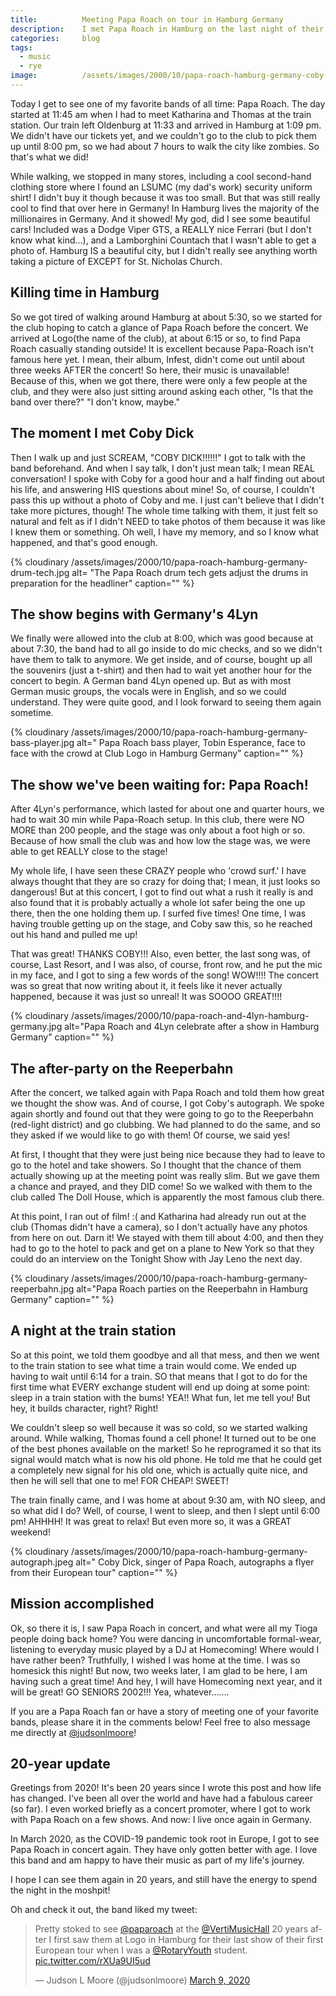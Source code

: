 ```yaml
---
title:			Meeting Papa Roach on tour in Hamburg Germany
description:	I met Papa Roach in Hamburg on the last night of their first European tour, and had one of the best nights of my entire life!
categories:		blog
tags:
  - music
  - rye
image:			/assets/images/2000/10/papa-roach-hamburg-germany-coby-dick-middle-finger.jpg
---
```



Today I get to see one of my favorite bands of all time: Papa Roach. The day started at 11:45 am when I had to meet Katharina and Thomas at the train station. Our train left Oldenburg at 11:33 and arrived in Hamburg at 1:09 pm. We didn't have our tickets yet, and we couldn't go to the club to pick them up until 8:00 pm, so we had about 7 hours to walk the city like zombies. So that's what we did!

While walking, we stopped in many stores, including a cool second-hand clothing store where I found an LSUMC (my dad's work) security uniform shirt! I didn't buy it though because it was too small. But that was still really cool to find that over here in Germany! In Hamburg lives the majority of the millionaires in Germany. And it showed! My god, did I see some beautiful cars! Included was a Dodge Viper GTS, a REALLY nice Ferrari (but I don't know what kind…), and a Lamborghini Countach that I wasn't able to get a photo of. Hamburg IS a beautiful city, but I didn't really see anything worth taking a picture of EXCEPT for St. Nicholas Church.

## Killing time in Hamburg

So we got tired of walking around Hamburg at about 5:30, so we started for the club hoping to catch a glance of Papa Roach before the concert. We arrived at Logo(the name of the club), at about 6:15 or so, to find Papa Roach casually standing outside! It is excellent because Papa-Roach isn't famous here yet. I mean, their album, Infest, didn't come out until about three weeks AFTER the concert! So here, their music is unavailable! Because of this, when we got there, there were only a few people at the club, and they were also just sitting around asking each other, "Is that the band over there?" "I don't know, maybe."

## The moment I met Coby Dick

Then I walk up and just SCREAM, "COBY DICK!!!!!!" I got to talk with the band beforehand. And when I say talk, I don't just mean talk; I mean REAL conversation! I spoke with Coby for a good hour and a half finding out about his life, and answering HIS questions about mine! So, of course, I couldn't pass this up without a photo of Coby and me. I just can't believe that I didn't take more pictures, though! The whole time talking with them, it just felt so natural and felt as if I didn't NEED to take photos of them because it was like I knew them or something. Oh well, I have my memory, and so I know what happened, and that's good enough.

{% cloudinary /assets/images/2000/10/papa-roach-hamburg-germany-drum-tech.jpg alt= "The Papa Roach drum tech gets adjust the drums in preparation for the headliner" caption="" %}

## The show begins with Germany's 4Lyn

We finally were allowed into the club at 8:00, which was good because at about 7:30, the band had to all go inside to do mic checks, and so we didn't have them to talk to anymore. We get inside, and of course, bought up all the souvenirs (just a t-shirt) and then had to wait yet another hour for the concert to begin. A German band 4Lyn opened up. But as with most German music groups, the vocals were in English, and so we could understand. They were quite good, and I look forward to seeing them again sometime.

{% cloudinary /assets/images/2000/10/papa-roach-hamburg-germany-bass-player.jpg alt=" Papa Roach bass player, Tobin Esperance, face to face with the crowd at Club Logo in Hamburg Germany" caption="" %}

## The show we've been waiting for: Papa Roach!

After 4Lyn's performance, which lasted for about one and quarter hours, we had to wait 30 min while Papa-Roach setup. In this club, there were NO MORE than 200 people, and the stage was only about a foot high or so. Because of how small the club was and how low the stage was, we were able to get REALLY close to the stage!

My whole life, I have seen these CRAZY people who 'crowd surf.' I have always thought that they are so crazy for doing that; I mean, it just looks so dangerous! But at this concert, I got to find out what a rush it really is and also found that it is probably actually a whole lot safer being the one up there, then the one holding them up. I surfed five times! One time, I was having trouble getting up on the stage, and Coby saw this, so he reached out his hand and pulled me up!

That was great! THANKS COBY!!! Also, even better, the last song was, of course, Last Resort, and I was also, of course, front row, and he put the mic in my face, and I got to sing a few words of the song! WOW!!!! The concert was so great that now writing about it, it feels like it never actually happened, because it was just so unreal! It was SOOOO GREAT!!!!

{% cloudinary /assets/images/2000/10/papa-roach-and-4lyn-hamburg-germany.jpg alt="Papa Roach and 4Lyn celebrate after a show in Hamburg Germany" caption="" %}

## The after-party on the Reeperbahn

After the concert, we talked again with Papa Roach and told them how great we thought the show was. And of course, I got Coby's autograph. We spoke again shortly and found out that they were going to go to the Reeperbahn (red-light district) and go clubbing. We had planned to do the same, and so they asked if we would like to go with them! Of course, we said yes!

At first, I thought that they were just being nice because they had to leave to go to the hotel and take showers. So I thought that the chance of them actually showing up at the meeting point was really slim. But we gave them a chance and prayed, and they DID come! So we walked with them to the club called The Doll House, which is apparently the most famous club there.

At this point, I ran out of film! :( and Katharina had already run out at the club (Thomas didn't have a camera), so I don't actually have any photos from here on out. Darn it! We stayed with them till about 4:00, and then they had to go to the hotel to pack and get on a plane to New York so that they could do an interview on the Tonight Show with Jay Leno the next day.

{% cloudinary /assets/images/2000/10/papa-roach-hamburg-germany-reeperbahn.jpg alt="Papa Roach parties on the Reeperbahn in Hamburg Germany" caption="" %}

## A night at the train station

So at this point, we told them goodbye and all that mess, and then we went to the train station to see what time a train would come. We ended up having to wait until 6:14 for a train. SO that means that I got to do for the first time what EVERY exchange student will end up doing at some point: sleep in a train station with the bums! YEA!! What fun, let me tell you! But hey, it builds character, right? Right!

We couldn't sleep so well because it was so cold, so we started walking around. While walking, Thomas found a cell phone! It turned out to be one of the best phones available on the market! So he reprogramed it so that its signal would match what is now his old phone. He told me that he could get a completely new signal for his old one, which is actually quite nice, and then he will sell that one to me! FOR CHEAP! SWEET!

The train finally came, and I was home at about 9:30 am, with NO sleep, and so what did I do? Well, of course, I went to sleep, and then I slept until 6:00 pm! AHHHH! It was great to relax! But even more so, it was a GREAT weekend!

{% cloudinary /assets/images/2000/10/papa-roach-hamburg-germany-autograph.jpeg alt=" Coby Dick, singer of Papa Roach, autographs a flyer from their European tour" caption="" %}

## Mission accomplished

Ok, so there it is, I saw Papa Roach in concert, and what were all my Tioga people doing back home? You were dancing in uncomfortable formal-wear, listening to everyday music played by a DJ at Homecoming! Where would I have rather been? Truthfully, I wished I was home at the time. I was so homesick this night! But now, two weeks later, I am glad to be here, I am having such a great time! And hey, I will have Homecoming next year, and it will be great! GO SENIORS 2002!!! Yea, whatever…….

If you are a Papa Roach fan or have a story of meeting one of your favorite bands, please share it in the comments below! Feel free to also message me directly at [@judsonlmoore](https://twitter.com/judsonlmoore)!

## 20-year update

Greetings from 2020! It's been 20 years since I wrote this post and how life has changed. I've been all over the world and have had a fabulous career (so far). I even worked briefly as a concert promoter, where I got to work with Papa Roach on a few shows. And now: I live once again in Germany. 

In March 2020, as the COVID-19 pandemic took root in Europe, I got to see Papa Roach in concert again. They have only gotten better with age. I love this band and am happy to have their music as part of my life's journey.

I hope I can see them again in 20 years, and still have the energy to spend the night in the moshpit!

Oh and check it out, the band liked my tweet: 

<blockquote class="twitter-tweet"><p lang="en" dir="ltr">Pretty stoked to see <a href="https://twitter.com/paparoach?ref_src=twsrc%5Etfw">@paparoach</a> at the <a href="https://twitter.com/VertiMusicHall?ref_src=twsrc%5Etfw">@VertiMusicHall</a> 20 years after I first saw them at Logo in Hamburg for their last show of their first European tour when I was a <a href="https://twitter.com/RotaryYouth?ref_src=twsrc%5Etfw">@RotaryYouth</a> student. <a href="https://t.co/rXUa9UI5ud">pic.twitter.com/rXUa9UI5ud</a></p>&mdash; Judson L Moore (@judsonlmoore) <a href="https://twitter.com/judsonlmoore/status/1237106288536047618?ref_src=twsrc%5Etfw">March 9, 2020</a></blockquote> <script async src="https://platform.twitter.com/widgets.js" charset="utf-8"></script>